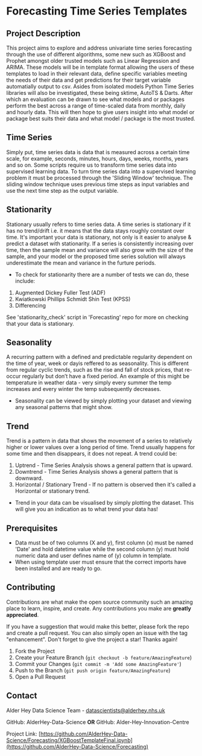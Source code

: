 # Forecasting Time Series Templates



## Project Description
This project aims to explore and address univariate time series forecasting through the use of different algorithms, some new such as XGBoost 
and Prophet amongst older trusted models such as Linear Regression and ARIMA. These models will be in template format allowing the users of 
these templates to load in their relevant data, define specific variables meeting the needs of their data and get predictions for their target 
variable automatially output to csv. Asides from isolated models Python Time Series libraries will also be investigated, these being sktime, AutoTS
& Darts. After which an evaluation can be drawn to see what models and or packages perform the best across a range of time-scaled data from monthly, 
daily and hourly data. This will then hope to give users insight into what model or package best suits their data and what model / package is the most 
trusted.

## Time Series
Simply put, time series data is data that is measured across a certain time scale, for example, seconds, minutes, hours, days, weeks,
months, years and so on. Some scripts require us to transform time series data into supervised learning data. To turn time series data 
into a supervised learning problem it must be processed through the 'Sliding Window' technique. The sliding window technique uses previous 
time steps as input variables and use the next time step as the output variable.

## Stationarity
Stationary usually refers to time series data. A time series is stationary if it has no trend/drift i.e. it means that the data stays roughly constant over time. It's important your data is stationary, not only is it easier to analyse & predict a dataset with stationarity. If a series is consistently increasing over time, then the sample mean and variance will also grow with the size of the sample, and your model or the proposed time series solution will always underestimate the mean and variance in the furture periods. 
* To check for stationarity there are a number of tests we can do, these include:
1. Augmented Dickey Fuller Test (ADF)
2. Kwiatkowski Phillips Schmidt Shin Test (KPSS)
3. Differencing 

See 'stationarity_check' script in 'Forecasting' repo for more on checking that your data is stationary.

## Seasonality 
A recurring pattern with a defined and predictable regularity dependent on the time of year, week or dayis reffered to as seasonality. This is different from regular cyclic trends, such as the rise and fall of stock prices, that re-occur regularly but don’t have a fixed period. An example of this might be temperature in weather data - very simply every summer the temp increases and every winter the temp subsequently decreases. 

* Seasonality can be viewed by simply plotting your dataset and viewing any seasonal patterns that might show.

## Trend 
Trend is a pattern in data that shows the movement of a series to relatively higher or lower values over a long period of time. Trend usually happens for some time and then disappears, it does not repeat. A trend could be:
1. Uptrend - Time Series Analysis shows a general pattern that is upward.
2. Downtrend - Time Series Analysis shows a general pattern that is downward.
3. Horizontal / Stationary Trend - If no pattern is observed then it's called a Horizontal or stationary trend.

* Trend in your data can be visualised by simply plotting the dataset. This will give you an indication as to what trend your data has!

## Prerequisites
* Data must be of two columns (X and y), first column (x) must be named 'Date' and hold datetime value while the second column (y)
must hold numeric data and user defines name of (y) column in template.
* When using template user must ensure that the correct imports have been installed and are ready to go.


## Contributing
Contributions are what make the open source community such an amazing place to learn, inspire, and create. Any contributions you make
are **greatly appreciated**.

If you have a suggestion that would make this better, please fork the repo and create a pull request. You can also simply open an issue
with the tag "enhancement".
Don't forget to give the project a star! Thanks again!

1. Fork the Project
2. Create your Feature Branch (`git checkout -b feature/AmazingFeature`)
3. Commit your Changes (`git commit -m 'Add some AmazingFeature'`)
4. Push to the Branch (`git push origin feature/AmazingFeature`)
5. Open a Pull Request

## Contact
Alder Hey Data Science Team - datascientists@alderhey.nhs.uk

GitHub: AlderHey-Data-Science
**OR**
GitHub: Alder-Hey-Innovation-Centre

Project Link: [https://github.com/AlderHey-Data-Science/Forecasting/XGBoostTemplateFinal.ipynb](https://github.com/AlderHey-Data-Science/Forecasting)
